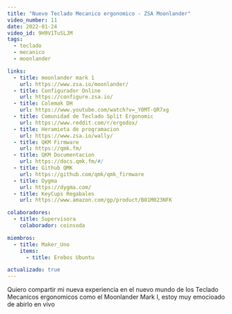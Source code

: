 ```yaml
---
title: "Nuevo Teclado Mecanico ergonomico - ZSA Moonlander"
video_number: 11
date: 2022-01-24
video_id: 9H9V1TuSLJM
tags:
  - teclado
  - mecanico
  - moonlander

links:
  - title: moonlander mark 1
    url: https://www.zsa.io/moonlander/
  - title: Configurador Online
    url: https://configure.zsa.io/
  - title: Colemak DH
    url: https://www.youtube.com/watch?v=_Y0MT-QR7xg
  - title: Comunidad de Teclado Split Ergonomic
    url: https://www.reddit.com/r/ergodox/
  - title: Heramieta de programacion
    url: https://www.zsa.io/wally/
  - title: QKM Firmware
    url: https://qmk.fm/
  - title: QKM Documentacion
    url: https://docs.qmk.fm/#/
  - title: Github QMK
    url: https://github.com/qmk/qmk_firmware
  - title: Dygma
    url: https://dygma.com/
  - title: KeyCups Regabales
    url: https://www.amazon.com/gp/product/B01M023NFK

colaboradores:
  - title: Supervisora
    colaborador: coinsoda

miembros:
  - title: Maker_Uno
    items:
      - title: Erebos Ubuntu

actualizado: true
---
```


Quiero compartir mi nueva experiencia en el nuevo mundo de los Teclado Mecanicos ergonomicos como el Moonlander Mark I, estoy muy emocioado de abirlo en vivo
